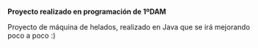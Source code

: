 **Proyecto realizado en programación de 1ºDAM**

Proyecto de máquina de helados, realizado en Java que se irá mejorando poco a poco :)
